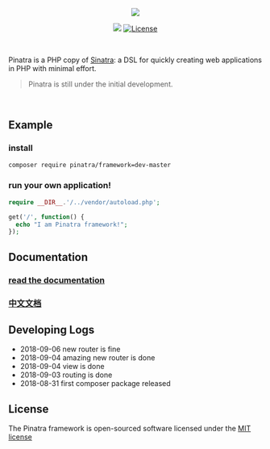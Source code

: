 <p align="center">
    <a href="https://github.com/Pinatra/framework"><img src="https://github.com/Pinatra/framework/blob/master/assets/Pinatra.jpg"></a>
</p>

<p align="center">
  <a href="https://travis-ci.org/Pinatra/framework"><img src="https://travis-ci.org/Pinatra/framework.svg?branch=master"></a>
  <a href="https://packagist.org/packages/pinatra/framework"><img src="https://poser.pugx.org/pinatra/framework/license.svg" alt="License"></a>
</p>

<br>

Pinatra is a PHP copy of [Sinatra](https://github.com/sinatra/sinatra): a DSL for quickly creating web applications in PHP with minimal effort.

> Pinatra is still under the initial development.

<br>

## Example

### install

```bash
composer require pinatra/framework=dev-master
```

### run your own application!

```php
require __DIR__.'/../vendor/autoload.php';

get('/', function() {
  echo "I am Pinatra framework!";
});
```

## Documentation

### [read the documentation](https://pinatra.github.io/)
### [中文文档](https://pinatra.github.io/zh/)

## Developing Logs

* 2018-09-06 new router is fine
* 2018-09-04 amazing new router is done
* 2018-09-04 view is done
* 2018-09-03 routing is done
* 2018-08-31 first composer package released

## License

The Pinatra framework is open-sourced software licensed under the [MIT license](http://opensource.org/licenses/MIT)
